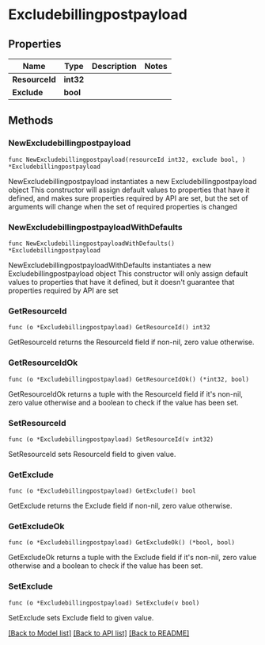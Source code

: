 # Excludebillingpostpayload

## Properties

Name | Type | Description | Notes
------------ | ------------- | ------------- | -------------
**ResourceId** | **int32** |  | 
**Exclude** | **bool** |  | 

## Methods

### NewExcludebillingpostpayload

`func NewExcludebillingpostpayload(resourceId int32, exclude bool, ) *Excludebillingpostpayload`

NewExcludebillingpostpayload instantiates a new Excludebillingpostpayload object
This constructor will assign default values to properties that have it defined,
and makes sure properties required by API are set, but the set of arguments
will change when the set of required properties is changed

### NewExcludebillingpostpayloadWithDefaults

`func NewExcludebillingpostpayloadWithDefaults() *Excludebillingpostpayload`

NewExcludebillingpostpayloadWithDefaults instantiates a new Excludebillingpostpayload object
This constructor will only assign default values to properties that have it defined,
but it doesn't guarantee that properties required by API are set

### GetResourceId

`func (o *Excludebillingpostpayload) GetResourceId() int32`

GetResourceId returns the ResourceId field if non-nil, zero value otherwise.

### GetResourceIdOk

`func (o *Excludebillingpostpayload) GetResourceIdOk() (*int32, bool)`

GetResourceIdOk returns a tuple with the ResourceId field if it's non-nil, zero value otherwise
and a boolean to check if the value has been set.

### SetResourceId

`func (o *Excludebillingpostpayload) SetResourceId(v int32)`

SetResourceId sets ResourceId field to given value.


### GetExclude

`func (o *Excludebillingpostpayload) GetExclude() bool`

GetExclude returns the Exclude field if non-nil, zero value otherwise.

### GetExcludeOk

`func (o *Excludebillingpostpayload) GetExcludeOk() (*bool, bool)`

GetExcludeOk returns a tuple with the Exclude field if it's non-nil, zero value otherwise
and a boolean to check if the value has been set.

### SetExclude

`func (o *Excludebillingpostpayload) SetExclude(v bool)`

SetExclude sets Exclude field to given value.



[[Back to Model list]](../README.md#documentation-for-models) [[Back to API list]](../README.md#documentation-for-api-endpoints) [[Back to README]](../README.md)


